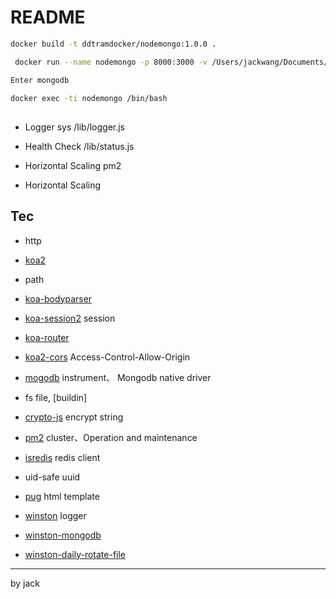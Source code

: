# README

```bash
docker build -t ddtramdocker/nodemongo:1.0.0 .

 docker run --name nodemongo -p 8000:3000 -v /Users/jackwang/Documents/Dev/nodejs/nodeMongodDocker/src:/usr/src/app -v  /Users/jackwang/Documents/Dev/nodejs/nodeMongodDocker/package.json:/usr/src/app/package.json -v /Users/jackwang/Documents/Dev/nodejs/nodeMongodDocker/node_modules:/usr/src/app/node_modules --env app_env=dev --env mongodb_container_name=mongodb_mongo_1 --network=mongodb_default -d 0aca605b75d1

Enter mongodb

docker exec -ti nodemongo /bin/bash
 ```

##

- Logger sys /lib/logger.js

- Health Check /lib/status.js

- Horizontal Scaling pm2

- Horizontal Scaling

## Tec

- http

- [koa2](https://www.npmjs.com/package/koa2)

- path

- [koa-bodyparser](https://www.npmjs.com/package/koa-bodyparser)

- [koa-session2](https://www.npmjs.com/package/koa-session2) session

- [koa-router](https://www.npmjs.com/package/koa-rouuter)

- [koa2-cors](https://www.npmjs.com/package/koa2-cors) Access-Control-Allow-Origin

- [mogodb](https://www.npmjs.com/package/mongo) instrument、 Mongodb native driver

- fs file, [buildin]

- [crypto-js](https://www.npmjs.com/package/crypto-js)   encrypt string

- [pm2](https://www.npmjs.com/package/pm2) cluster、Operation and maintenance

- [isredis](https://www.npmjs.com/package/ioredis) redis client

- uid-safe uuid

- [pug](https://pugjs.org/api/getting-started.html) html template

- [winston](https://github.com/winstonjs/winston) logger

- [winston-mongodb](https://www.npmjs.com/package/winston-mongodb)

- [winston-daily-rotate-file](https://www.npmjs.com/package/winston-daily-rotate-file)

----
by jack
